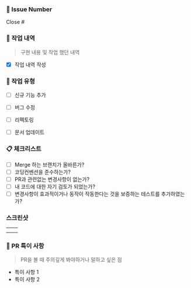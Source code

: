 ### 📕 Issue Number

Close #


### 📙 작업 내역

> 구현 내용 및 작업 했던 내역

- [x] 작업 내역 작성


### 📘 작업 유형

- [ ] 신규 기능 추가
- [ ] 버그 수정
- [ ] 리펙토링
- [ ] 문서 업데이트


### 📋 체크리스트

- [ ] Merge 하는 브랜치가 올바른가?
- [ ] 코딩컨벤션을 준수하는가?
- [ ] PR과 관련없는 변경사항이 없는가?
- [ ] 내 코드에 대한 자기 검토가 되었는가?
- [ ] 변경사항이 효과적이거나 동작이 작동한다는 것을 보증하는 테스트를 추가하였는가?

### 스크린샷
<table>
    <tr>
    <td> </td>
    <td> </td>
  </tr>
  <tr>
    <td><img src="" /></td>
    <td><img src="" /></td>
  </tr>
</table>

### 📝 PR 특이 사항

> PR을 볼 때 주의깊게 봐야하거나 말하고 싶은 점

- 특이 사항 1
- 특이 사항 2

<br/><br/>
